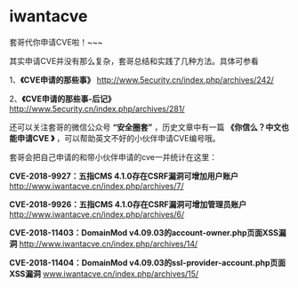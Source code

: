 # iwantacve
套哥代你申请CVE啦！~~~

其实申请CVE并没有那么复杂，套哥总结和实践了几种方法。具体可参看

1、**《CVE申请的那些事》** http://www.5ecurity.cn/index.php/archives/242/

2、**《CVE申请的那些事-后记》** http://www.5ecurity.cn/index.php/archives/281/


还可以关注套哥的微信公众号 **“安全圈套”** ，历史文章中有一篇 **《你信么？中文也能申请CVE 》** ，可以帮助英文不好的小伙伴申请CVE编号哦。

套哥会把自己申请的和带小伙伴申请的cve一并统计在这里：

**CVE-2018-9927：五指CMS 4.1.0存在CSRF漏洞可增加用户账户**
http://www.iwantacve.cn/index.php/archives/7/

**CVE-2018-9926：五指CMS 4.1.0存在CSRF漏洞可增加管理员账户**
http://www.iwantacve.cn/index.php/archives/6/

**CVE-2018-11403：DomainMod v4.09.03的account-owner.php页面XSS漏洞**
http://www.iwantacve.cn/index.php/archives/14/

**CVE-2018-11404：DomainMod v4.09.03的ssl-provider-account.php页面XSS漏洞**
www.iwantacve.cn/index.php/archives/15/

